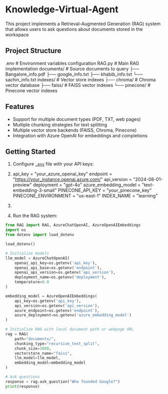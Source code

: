# Knowledge-Virtual-Agent
This project implements a Retrieval-Augmented Generation (RAG) system that allows users to ask questions about documents stored in the workspace


## Project Structure

.env                  # Environment variables configuration
RAG.py                # Main RAG implementation
documents/            # Source documents to query
  ├── Bangalore_info.pdf
  ├── google_info.txt
  ├── khabib_info.txt
  └── sachin_info.txt
indexes/              # Vector store indexes
  ├── chroma/         # Chroma vector database
  ├── faiss/          # FAISS vector indexes
  └── pinecone/       # Pinecone vector indexes


## Features

- Support for multiple document types (PDF, TXT, web pages)
- Multiple chunking strategies for text splitting
- Multiple vector store backends (FAISS, Chroma, Pinecone)
- Integration with Azure OpenAI for embeddings and completions

## Getting Started

1. Configure [`.env`](.env ) file with your API keys:
2. api_key = "your_azure_openai_key" endpoint = "https://your_instance.openai.azure.com/" api_version = "2024-08-01-preview" deployment = "gpt-4o" azure_embedding_model = "text-embedding-3-small" PINECONE_API_KEY = "your_pinecone_key" PINECONE_ENVIRONMENT = "us-east-1" INDEX_NAME = "learning"

3. 
2. Run the RAG system:
```python
from RAG import RAG, AzureChatOpenAI, AzureOpenAIEmbeddings
import os
from dotenv import load_dotenv

load_dotenv()

# Initialize models
llm_model = AzureChatOpenAI(
    openai_api_key=os.getenv('api_key'),
    openai_api_base=os.getenv('endpoint'),
    openai_api_version=os.getenv('api_version'),
    deployment_name=os.getenv('deployment'),
    temperature=0.0
)

embedding_model = AzureOpenAIEmbeddings(
    api_key=os.getenv('api_key'),
    api_version=os.getenv('api_version'),
    azure_endpoint=os.getenv('endpoint'),
    azure_deployment=os.getenv('azure_embedding_model')
)

# Initialize RAG with local document path or webpage URL
rag = RAG(
    path="documents/",
    chunking_type="recursive_text_split",
    chunk_size=1000,
    vectorstore_name="faiss",
    llm_model=llm_model,
    embedding_model=embedding_model
)

# Ask questions
response = rag.ask_question("Who founded Google?")
print(response)
